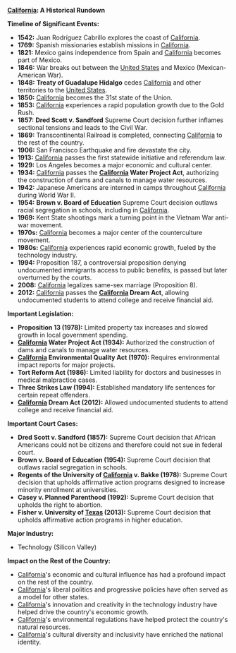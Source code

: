 **[California](./../california/): A Historical Rundown**

**Timeline of Significant Events:**

* **1542:** Juan Rodríguez Cabrillo explores the coast of [California](./../california/).
* **1769:** Spanish missionaries establish missions in [California](./../california/).
* **1821:** Mexico gains independence from Spain and [California](./../california/) becomes part of Mexico.
* **1846:** War breaks out between the [United States](./../united-states/) and Mexico (Mexican-American War).
* **1848:** **Treaty of Guadalupe Hidalgo** cedes [California](./../california/) and other territories to the [United States](./../united-states/).
* **1850:** [California](./../california/) becomes the 31st state of the Union.
* **1853:** [California](./../california/) experiences a rapid population growth due to the Gold Rush.
* **1857:** **Dred Scott v. Sandford** Supreme Court decision further inflames sectional tensions and leads to the Civil War.
* **1869:** Transcontinental Railroad is completed, connecting [California](./../california/) to the rest of the country.
* **1906:** San Francisco Earthquake and fire devastate the city.
* **1913:** [California](./../california/) passes the first statewide initiative and referendum law.
* **1929:** Los Angeles becomes a major economic and cultural center.
* **1934:** [California](./../california/) passes the **[California](./../california/) Water Project Act**, authorizing the construction of dams and canals to manage water resources.
* **1942:** Japanese Americans are interned in camps throughout [California](./../california/) during World War II.
* **1954:** **Brown v. Board of Education** Supreme Court decision outlaws racial segregation in schools, including in [California](./../california/).
* **1969:** Kent State shootings mark a turning point in the Vietnam War anti-war movement.
* **1970s:** [California](./../california/) becomes a major center of the counterculture movement.
* **1980s:** [California](./../california/) experiences rapid economic growth, fueled by the technology industry.
* **1994:** Proposition 187, a controversial proposition denying undocumented immigrants access to public benefits, is passed but later overturned by the courts.
* **2008:** [California](./../california/) legalizes same-sex marriage (Proposition 8).
* **2012:** [California](./../california/) passes the **[California](./../california/) Dream Act**, allowing undocumented students to attend college and receive financial aid.

**Important Legislation:**

* **Proposition 13 (1978):** Limited property tax increases and slowed growth in local government spending.
* **[California](./../california/) Water Project Act (1934):** Authorized the construction of dams and canals to manage water resources.
* **[California](./../california/) Environmental Quality Act (1970):** Requires environmental impact reports for major projects.
* **Tort Reform Act (1986):** Limited liability for doctors and businesses in medical malpractice cases.
* **Three Strikes Law (1994):** Established mandatory life sentences for certain repeat offenders.
* **[California](./../california/) Dream Act (2012):** Allowed undocumented students to attend college and receive financial aid.

**Important Court Cases:**

* **Dred Scott v. Sandford (1857):** Supreme Court decision that African Americans could not be citizens and therefore could not sue in federal court.
* **Brown v. Board of Education (1954):** Supreme Court decision that outlaws racial segregation in schools.
* **Regents of the University of [California](./../california/) v. Bakke (1978):** Supreme Court decision that upholds affirmative action programs designed to increase minority enrollment at universities.
* **Casey v. Planned Parenthood (1992):** Supreme Court decision that upholds the right to abortion.
* **Fisher v. University of [Texas](./../texas/) (2013):** Supreme Court decision that upholds affirmative action programs in higher education.

**Major Industry:**

* Technology (Silicon Valley)

**Impact on the Rest of the Country:**

* [California](./../california/)'s economic and cultural influence has had a profound impact on the rest of the country.
* [California](./../california/)'s liberal politics and progressive policies have often served as a model for other states.
* [California](./../california/)'s innovation and creativity in the technology industry have helped drive the country's economic growth.
* [California](./../california/)'s environmental regulations have helped protect the country's natural resources.
* [California](./../california/)'s cultural diversity and inclusivity have enriched the national identity.